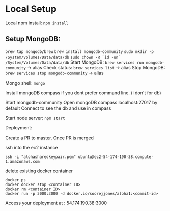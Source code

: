 Local Setup
=============

Local npm install: `npm install`

Setup MongoDB:
----------------
`brew tap mongodb/brew`
`brew install mongodb-community`
`sudo mkdir -p /System/Volumes/Data/data/db`
```sudo chown -R `id -un` /System/Volumes/Data/data/db```
Start MongoDB: `brew services run mongodb-community` -> alias
Check status: `brew services list` -> alias
Stop MongoDB: `brew services stop mongodb-community` -> alias

Mongo shell: `mongo`

Install mongoDB compass if you dont prefer command line. (i don't for db)

Start mongodb-community
Open mongoDB compass
localhost:27017 by default
Connect to see the db and use in compass

Start node server: `npm start`

Deployment:

Create a PR to master.
Once PR is merged

ssh into the ec2 instance

`ssh -i "alohasharedkeypair.pem" ubuntu@ec2-54-174-190-38.compute-1.amazonaws.com`

delete existing docker container

```
docker ps
docker docker stop <container ID>
docker rm <container ID>
docker run -p 3000:3000 -d docker.io/soorejjones/aloha1:<commit-id>
````

Access your deployment at : 54.174.190.38:3000

